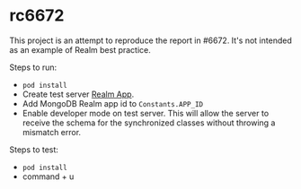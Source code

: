 # rc6672
This project is an attempt to reproduce the report in #6672. It's not intended as an example of Realm best practice.

Steps to run:
* `pod install`
* Create test server [Realm App](https://www.mongodb.com/realm).
* Add MongoDB Realm app id to `Constants.APP_ID`
* Enable developer mode on test server. This will allow the server to receive the schema for the synchronized classes without throwing a mismatch error.

Steps to test:
* `pod install`
* command + u
